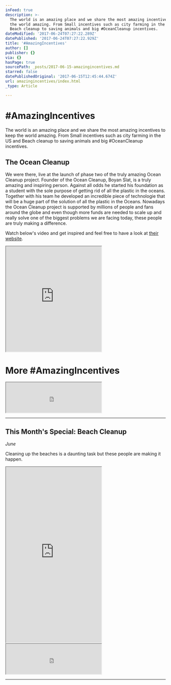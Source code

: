 ```yaml
---
inFeed: true
description: >-
  The world is an amazing place and we share the most amazing incentives to keep
  the world amazing. From Small incentives such as city farming in the US and
  Beach cleanup to saving animals and big #OceanCleanup incentives.
dateModified: '2017-06-24T07:27:22.289Z'
datePublished: '2017-06-24T07:27:22.929Z'
title: '#AmazingIncentives'
author: []
publisher: {}
via: {}
hasPage: true
sourcePath: _posts/2017-06-15-amazingincentives.md
starred: false
datePublishedOriginal: '2017-06-15T12:45:44.674Z'
url: amazingincentives/index.html
_type: Article

---
```

# \#AmazingIncentives

The world is an amazing place and we share the most amazing incentives to keep the world amazing. From Small incentives such as city farming in the US and Beach cleanup to saving animals and big \#OceanCleanup incentives.

## The Ocean Cleanup

We were there, live at the launch of phase two of the truly amazing Ocean Cleanup project. Founder of the Ocean Cleanup, Boyan Slat, is a truly amazing and inspiring person. Against all odds he started his foundation as a student with the sole purpose of getting rid of all the plastic in the oceans. Together with his team he developed an incredible piece of technologie that will be a huge part of the solution of all the plastic in the Oceans. Nowadays the Ocean Cleanup project is supported by millions of people and fans around the globe and even though more funds are needed to scale up and really solve one of the biggest problems we are facing today, these people are truly making a difference.

Watch below's video and get inspired and feel free to have a look at [their website][0].

<iframe src="https://the-grid.github.io/ed-userhtml/?g=eJwtzrEOwiAQgOFXIQyOBWNw0NKuurn4AC1chQR6zQG5-PY26vhP39_HhaYMgqOvwUpz1lIEiK9QrTwdjRSFnJWh1q1clGLm7o2tthk6h1lBnsEr34w3jyfd9H0kSFYfprxdHa6VMJV_loAc1wXtDnzJGckDWbn3lBLy0lIqjgDWoVe_q-EDgmI2ag" height="330" style=""></iframe>

# More \#AmazingIncentives

<iframe src="https://the-grid.github.io/ed-userhtml/?g=eJxdj0FuwjAQRfc5hesVLOzUhKAaEg7RbdXFxDbB1NhWxhGKSu9eI2gVMcv__ozeNKgGGxMBnLwiOKiWlmWE3oBe8T6E3plMtFWQbPBchfODlicsQWM33Uv8hHTflPdr-6J5YYy8G4zBozUHwljOrEeiHCC2dLZJC3IbTJMzLdUWo4Np27mgvh5IQwIGmilnjU8tVcDi2LG62ggpK7kRKyFrKZ7a6ELuykpI8bau169P-BCGM-QCjCnczLNcVvzzX8wESUsu1utw4fPweiUfn0seRzwuvn-Wu-L_-V8THG1R" height="95" style=""></iframe>

---

## **This Month's Special: Beach Cleanup**

_June_

Cleaning up the beaches is a daunting task but these people are making it happen.

<iframe src="https://the-grid.github.io/ed-userhtml/?g=eJxdkM1qwzAQhF_FCOKj_2I7jhulBEqh90KPRZFWlqiiFZJiN29f1e6psCy7w3xzmJOWnt0gC55TomJ0YSzLZVkKyThcEb8KjrfSmfukbShnLQALp9yz8iDp6t_tL7vmNc1_KkkvLBGXGTkT-IFGQtLWjJCOuqq7tquHfX9our6rm6TlixZR0a6q8qBw-YzwHalkJkDOnHsTtB4SUR3aY9rHoW9zBXpS8Zcg2QaT9f7TtyfEhwFKrugF-NGihSecwUuDy6i0EGCTh3s0RtuJEoskW2vZAEpSBDPJ_O6ZDY55sPxBSfR3IOdTuVV4_gHa_G6F" height="550" style=""></iframe>

<iframe src="https://the-grid.github.io/ed-userhtml/?g=eJxdj0FuwjAQRfc5hesVLOzUhKAaEg7RbdXFxDbB1NhWxhGKSu9eI2gVMcv__ozeNKgGGxMBnLwiOKiWlmWE3oBe8T6E3plMtFWQbPBchfODlicsQWM33Uv8hHTflPdr-6J5YYy8G4zBozUHwljOrEeiHCC2dLZJC3IbTJMzLdUWo4Np27mgvh5IQwIGmilnjU8tVcDi2LG62ggpK7kRKyFrKZ7a6ELuykpI8bau169P-BCGM-QCjCnczLNcVvzzX8wESUsu1utw4fPweiUfn0seRzwuvn-Wu-L_-V8THG1R" height="95" style=""></iframe>

---



[0]: https://www.theoceancleanup.com/ "The ocean cleanup"